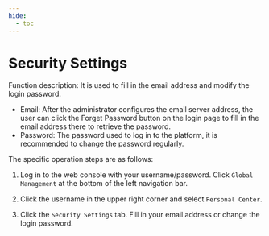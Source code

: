```yaml
---
hide:
  - toc
---
```


# Security Settings

Function description: It is used to fill in the email address and modify the login password.

- Email: After the administrator configures the email server address, the user can click the Forget Password button on the login page to fill in the email address there to retrieve the password.
- Password: The password used to log in to the platform, it is recommended to change the password regularly.

The specific operation steps are as follows:

1. Log in to the web console with your username/password. Click `Global Management` at the bottom of the left navigation bar.

    

2. Click the username in the upper right corner and select `Personal Center`.

    

3. Click the `Security Settings` tab. Fill in your email address or change the login password.

    